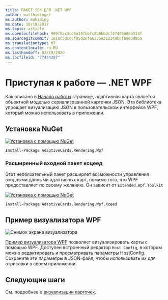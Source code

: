 ```yaml
---
title: ПАКЕТ SDK ДЛЯ .NET WPF
author: matthidinger
ms.author: mahiding
ms.date: 10/19/2017
ms.topic: article
ms.openlocfilehash: 999f8ac3cd6a18fbbfc8b8bbdcf47465d8bb314f
ms.sourcegitcommit: 1e18c5dc0cf85d26f66335e312348bbfb903d95a
ms.translationtype: MT
ms.contentlocale: ru-RU
ms.lasthandoff: 02/19/2020
ms.locfileid: "77454287"
---
```

# <a name="getting-started---net-wpf"></a>Приступая к работе — .NET WPF

Как описано в [Начало работы](../../../authoring-cards/getting-started.md) странице, адаптивная карта является объектной моделью сериализованной карточки JSON. Эта библиотека упрощает визуализацию JSON в пользовательском интерфейсе WPF, который можно использовать в приложении.

## <a name="nuget-install"></a>Установка NuGet

[![Установка с помощью NuGet](https://img.shields.io/nuget/vpre/AdaptiveCards.Rendering.Wpf.svg)](https://www.nuget.org/packages/AdaptiveCards.Rendering.Wpf)

```console
Install-Package AdaptiveCards.Rendering.Wpf
```

### <a name="xceed-enhanced-input-package"></a>Расширенный входной пакет ксцеед

Этот необязательный пакет расширяет возможности управления входными данными адаптивных карт, помимо того, что WPF предоставляет по своему желанию. Он зависит от `Extended.Wpf.Toolkit`

[![Установка с помощью NuGet](https://img.shields.io/nuget/vpre/AdaptiveCards.Rendering.Wpf.Xceed.svg)](https://www.nuget.org/packages/AdaptiveCards.Rendering.Wpf.Xceed)

```console
Install-Package AdaptiveCards.Rendering.Wpf.Xceed
```

## <a name="wpf-visualizer-sample"></a>Пример визуализатора WPF

![Снимок экрана визуализатора](../../../resources/media/tools/wpfvisualizer.png)

[Пример визуализатора WPF](https://github.com/Microsoft/AdaptiveCards/tree/master/source/dotnet/Samples/WPFVisualizer) позволяет визуализировать карты с помощью WPF.  Доступен встроенный редактор `Host Config`, в котором можно редактировать и просматривать параметры HostConfig. Сохраните эти параметры в JSON-файл, чтобы использовать их для отрисовки в своем приложении.

## <a name="next-steps"></a>Следующие шаги

См. подробнее о [визуализации карточек](render-a-card.md).
